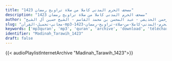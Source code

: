 ```yaml
---
title: "مصحف الحرم المدني كاملا من صلاة تراويح رمضان 1423"
description: "مصحف الحرم المدني كاملا من صلاة تراويح رمضان 1423"
author: "صلاح البدير - علي بن عبد الرحمن الحذيفي - عبد المحسن بن محمد القاسم - الشيخ حسين آل الشيخ"
slug: "مجاني-تحميل-القرآن-mp3-مصحف-الحرم-المدني-كاملا-من-صلاة-تراويح-رمضان-1423"
keywords: ['mp3quran', 'mp3', 'quran', 'archive', 'download', 'télécharger', 'coran', 'islam', 'al-Shuraym', 'al-Muaiqly', 'as-Sudays', 'al-Juhany', 'taraweeh', 'al', 'Taleb', 'Makkah', 'Madinah', 'al-Qasim', 'al-Budair', 'Aal', 'ash-Shaykh', 'Tarawih', 'ماهر', 'المعيقلي', 'سعود', 'الشريم', 'عبد', 'الرحمن', 'السديس', 'عبدالله', 'عواد', 'الجهني', 'صالح', 'آل', 'طالب', 'مصحف', 'الحرم', 'المكي', 'كاملا', 'من', 'صلاة', 'تراويح', 'رمضان', '1419', 'قرآن', 'مصحف', 'مرتل', 'مجود', 'القرآن', 'الكريم', 'المصحف', 'المرتل', 'المجود', 'إسلام', 'علي', 'بن', 'عبد', 'الرحمن', 'الحذيفي', 'عبد', 'المحسن', 'بن', 'محمد', 'القاسم', 'صلاح', 'البدير', 'حسين', 'آل', 'الشيخ', 'المدني', 'تحميل']
identifier: "Madinah_Tarawih_1423"
draft: false
---
```


{{< audioPlaylistInternetArchive "Madinah_Tarawih_1423">}}
